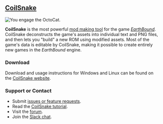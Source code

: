 ## [CoilSnake](https://mrtenda.github.io/CoilSnake/)

![You engage the OctoCat.](https://mrtenda.github.io/CoilSnake/images/screenshots/octocat-battle.png)

**CoilSnake** is the most powerful [mod making tool](https://en.wikipedia.org/wiki/Game_mod) for the game
[*EarthBound*](https://en.wikipedia.org/wiki/EarthBound).
CoilSnake deconstructs the game's assets into individual text and PNG files, and then lets you "build" a new ROM
using modified assets.
Most of the game's data is editable by CoilSnake, making it possible to create entirely new games in the *EarthBound*
engine.

### Download

Download and usage instructions for Windows and Linux can be found on the
[CoilSnake website](https://mrtenda.github.io/CoilSnake/download.html).

### Support or Contact

* Submit [issues or feature requests](https://github.com/mrtenda/CoilSnake/issues).
* Read the [CoilSnake tutorial](https://github.com/mrtenda/CoilSnake/wiki/Tutorial).
* Visit the [forum](https://forum.starmen.net/forum/Community/PKHack).
* Join the [Slack chat](https://forum.starmen.net/forum/Community/PKHack/PKHack-slack-chat).
